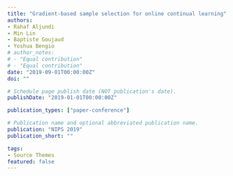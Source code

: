 ```yaml
---
title: "Gradient-based sample selection for online continual learning"
authors:
- Rahaf Aljundi
- Min Lin
- Baptiste Goujaud
- Yoshua Bengio
# author_notes:
# - "Equal contribution"
# - "Equal contribution"
date: "2019-09-01T00:00:00Z"
doi: ""

# Schedule page publish date (NOT publication's date).
publishDate: "2019-01-01T00:00:00Z"

publication_types: ["paper-conference"]

# Publication name and optional abbreviated publication name.
publication: "NIPS 2019"
publication_short: ""

tags:
- Source Themes
featured: false
---
```


